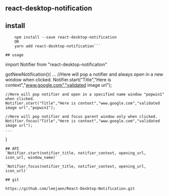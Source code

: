 ## react-desktop-notification

## install
```
	npm install --save react-desktop-notification
	OR
	yarn add react-desktop-notification```

## usage
```
import Notifier from "react-desktop-notification"

gotNewNotification(){
  ...
  //Here will pop a notifier and always open in a new window when clicked.
  Notifier.start("Title","Here is context","www.google.com","validated image url");

	//Here will pop notifier and open in a specified name window "popwin1" when clicked.
	Notifier.start("Title","Here is context","www.google.com","validated image url","popwin1");

	//Here will pop notifier and focus parent window only when clicked.
	Notifier.focus("Title","Here is context","www.google.com","validated image url");
	...
}
```
## API
`Notifier.start(notifier_title, notifier_context, opening_url, icon_url, window_name)`

`Notifier.focus(notifier_title, notifier_context, opening_url, icon_url)`

## git

https://github.com/leejaen/React-Desktop-Notification.git
